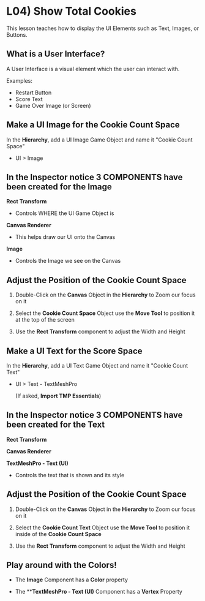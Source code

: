 # L04) Show Total Cookies

This lesson teaches how to display the UI Elements such as Text, Images, or Buttons.

## What is a User Interface?

A User Interface is a visual element which the user can interact with.

Examples:

- Restart Button
- Score Text
- Game Over Image (or Screen)

## Make a UI Image for the Cookie Count Space

In the **Hierarchy**, add a UI Image Game Object and name it "Cookie Count Space"

- UI > Image

## In the Inspector notice 3 COMPONENTS have been created for the Image

**Rect Transform**

- Controls WHERE the UI Game Object is

**Canvas Renderer**

- This helps draw our UI onto the Canvas

**Image**

- Controls the Image we see on the Canvas

## Adjust the Position of the Cookie Count Space

1) Double-Click on the **Canvas** Object in the **Hierarchy** to Zoom our focus on it

2) Select the **Cookie Count Space** Object use the **Move Tool** to position it at the top of the screen

3) Use the **Rect Transform** component to adjust the Width and Height

## Make a UI Text for the Score Space

In the **Hierarchy**, add a UI Text Game Object and name it "Cookie Count Text"

- UI > Text - TextMeshPro 
    
    (If asked, **Import TMP Essentials**)

## In the Inspector notice 3 COMPONENTS have been created for the Text

**Rect Transform**

**Canvas Renderer**

**TextMeshPro - Text (UI)**

- Controls the text that is shown and its style

## Adjust the Position of the Cookie Count Space

1) Double-Click on the **Canvas** Object in the **Hierarchy** to Zoom our focus on it

2) Select the **Cookie Count Text** Object use the **Move Tool** to position it inside of the **Cookie Count Space**

3) Use the **Rect Transform** component to adjust the Width and Height

## Play around with the Colors!

- The **Image** Component has a **Color** property

- The ****TextMeshPro - Text (UI)** Component has a **Vertex** Property